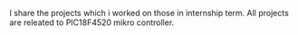 I share the projects which i worked on those in internship term.
All projects are releated to PIC18F4520 mikro controller.
